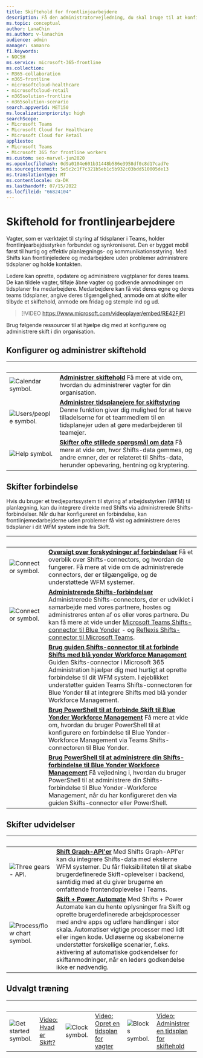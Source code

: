 ```yaml
---
title: Skiftehold for frontlinjearbejdere
description: Få den administratorvejledning, du skal bruge til at konfigurere og administrere Skift, værktøjet til administration af tidsplan, i Microsoft Teams.
ms.topic: conceptual
author: LanaChin
ms.author: v-lanachin
audience: admin
manager: samanro
f1.keywords:
- NOCSH
ms.service: microsoft-365-frontline
ms.collection:
- M365-collaboration
- m365-frontline
- microsoftcloud-healthcare
- microsoftcloud-retail
- m365solution-frontline
- m365solution-scenario
search.appverid: MET150
ms.localizationpriority: high
searchScope:
- Microsoft Teams
- Microsoft Cloud for Healthcare
- Microsoft Cloud for Retail
appliesto:
- Microsoft Teams
- Microsoft 365 for frontline workers
ms.custom: seo-marvel-jun2020
ms.openlocfilehash: 0d9a0104e601b31448b586e3958df0c8d17cad7e
ms.sourcegitcommit: 5e5c2c1f7c321b5eb1c5b932c03bdd510005de13
ms.translationtype: MT
ms.contentlocale: da-DK
ms.lasthandoff: 07/15/2022
ms.locfileid: "66824104"
---
```

# <a name="shifts-for-frontline-workers"></a>Skiftehold for frontlinjearbejdere

Vagter, som er værktøjet til styring af tidsplaner i Teams, holder frontlinjearbejdsstyrken forbundet og synkroniseret. Den er bygget mobil først til hurtig og effektiv planlægnings- og kommunikationsstyring. Med Shifts kan frontlinjeledere og medarbejdere uden problemer administrere tidsplaner og holde kontakten.

Ledere kan oprette, opdatere og administrere vagtplaner for deres teams. De kan tildele vagter, tilføje åbne vagter og godkende anmodninger om tidsplaner fra medarbejdere. Medarbejdere kan få vist deres egne og deres teams tidsplaner, angive deres tilgængelighed, anmode om at skifte eller tilbyde et skiftehold, anmode om fridag og stemple ind og ud.

> [!VIDEO https://www.microsoft.com/videoplayer/embed/RE42FjP]

Brug følgende ressourcer til at hjælpe dig med at konfigurere og administrere skift i din organisation.

## <a name="set-up-and-manage-shifts"></a>Konfigurer og administrer skiftehold

|&nbsp;  |&nbsp; |
|---------|---------|
|<img src="/office/media/icons/calendar-teams.png" alt="Calendar symbol.">   |**[Administrer skiftehold](/microsoftteams/expand-teams-across-your-org/shifts/manage-the-shifts-app-for-your-organization-in-teams?bc=/microsoft-365/frontline/breadcrumb/toc.json&toc=/microsoft-365/frontline/toc.json)** Få mere at vide om, hvordan du administrerer vagter for din organisation.         |
|<img src="/office/media/icons/users-people.png" alt="Users/people symbol.">   |**[Administrer tidsplanejere for skiftstyring](schedule-owner-for-shift-management.md)** Denne funktion giver dig mulighed for at hæve tilladelserne for et teammedlem til en tidsplanejer uden at gøre medarbejderen til teamejer.         |
|<img src="/office/media/icons/help.png" alt="Help symbol.">     | **[Skifter ofte stillede spørgsmål om data](/microsoftteams/expand-teams-across-your-org/shifts/shifts-data-faq?bc=/microsoft-365/frontline/breadcrumb/toc.json&toc=/microsoft-365/frontline/toc.json)** Få mere at vide om, hvor Shifts-data gemmes, og andre emner, der er relateret til Shifts-data, herunder opbevaring, hentning og kryptering.        |

## <a name="shifts-connectors"></a>Skifter forbindelse

Hvis du bruger et tredjepartssystem til styring af arbejdsstyrken (WFM) til planlægning, kan du integrere direkte med Shifts via administrerede Shifts-forbindelser. Når du har konfigureret en forbindelse, kan frontlinjemedarbejderne uden problemer få vist og administrere deres tidsplaner i dit WFM system inde fra Skift.

|&nbsp;  |&nbsp;  |
|---------|---------|
|<img src="/office/media/icons/connector-teams.png" alt="Connector symbol.">     | **[Oversigt over forskydninger af forbindelser](shifts-connectors.md)** Få et overblik over Shifts-connectors, og hvordan de fungerer. Få mere at vide om de administrerede connectors, der er tilgængelige, og de understøttede WFM systemer.   |
|<img src="/office/media/icons/connector-teams.png" alt="Connector symbol.">     | **[Administrerede Shifts-forbindelser](shifts-connectors.md#managed-shifts-connectors)** Administrerede Shifts-connectors, der er udviklet i samarbejde med vores partnere, hostes og administreres enten af os eller vores partnere. Du kan få mere at vide under [Microsoft Teams Shifts-connector til Blue Yonder](shifts-connectors.md#microsoft-teams-shifts-connector-for-blue-yonder) - og [Reflexis Shifts-connector til Microsoft Teams](shifts-connectors.md#reflexis-shifts-connector-for-microsoft-teams).    |
|   | **[Brug guiden Shifts-connector til at forbinde Shifts med blå yonder Workforce Management](shifts-connector-wizard.md)** Guiden Skifts-connector i Microsoft 365 Administration hjælper dig med hurtigt at oprette forbindelse til dit WFM system. I øjeblikket understøtter guiden Teams Shifts-connectoren for Blue Yonder til at integrere Shifts med blå yonder Workforce Management.
|  | **[Brug PowerShell til at forbinde Skift til Blue Yonder Workforce Management](shifts-connector-blue-yonder-powershell-setup.md)** Få mere at vide om, hvordan du bruger PowerShell til at konfigurere en forbindelse til Blue Yonder-Workforce Management via Teams Shifts-connectoren til Blue Yonder.         |
|   | **[Brug PowerShell til at administrere din Shifts-forbindelse til Blue Yonder Workforce Management](shifts-connector-powershell-manage.md)** Få vejledning i, hvordan du bruger PowerShell til at administrere din Shifts-forbindelse til Blue Yonder-Workforce Management, når du har konfigureret den via guiden Skifts-connector eller PowerShell.

## <a name="shifts-extensions"></a>Skifter udvidelser

|&nbsp;|&nbsp;|
| ------------- | ------------- |
| <img src="/office/media/icons/api.png" alt="Three gears - API."> | **[Shift Graph-API'er](/graph/api/resources/shift)** Med Shifts Graph-API'er kan du integrere Shifts-data med eksterne WFM systemer. Du får fleksibiliteten til at skabe brugerdefinerede Skift-oplevelser i backend, samtidig med at du giver brugerne en omfattende frontendoplevelse i Teams.             |
|<img src="/office/media/icons/process-flow-teams.png" alt="Process/flow chart symbol."> | **[Skift + Power Automate](https://github.com/OfficeDev/Microsoft-Teams-Shifts-Power-Automate-Templates)** Med Shifts + Power Automate kan du hente oplysninger fra Skift og oprette brugerdefinerede arbejdsprocesser med andre apps og udføre handlinger i stor skala. Automatiser vigtige processer med lidt eller ingen kode. Udløserne og skabelonerne understøtter forskellige scenarier, f.eks. aktivering af automatiske godkendelser for skiftanmodninger, når en leders godkendelse ikke er nødvendig. |

## <a name="featured-training"></a>Udvalgt træning

|&nbsp;|&nbsp;|&nbsp;|&nbsp;|&nbsp;|&nbsp;|
| ------------- | ------------- | ------------- | ------------- | ------------- | ------------- |
| <img src="/office/media/icons/get-started-teams.png" alt="Get started symbol.">  |  [Video: Hvad er Skift?](https://support.office.com/article/what-is-shifts-f8efe6e4-ddb3-4d23-b81b-bb812296b821) |<img src="/office/media/icons/clock-teams.png" alt="Clock symbol."> |  [Video: Opret en tidsplan for vagter](https://support.microsoft.com/office/create-a-shifts-schedule-2b94ca38-36db-4a1c-8fee-f8f0fec9a984) |<img src="/office/media/icons/blocks-teams.png" alt="Blocks symbol.">|  [Video: Administrer en tidsplan for skiftehold](https://support.microsoft.com/office/manage-and-view-a-shifts-schedule-63acda7b-ea39-441a-b1c6-c404a72e79f7) |
